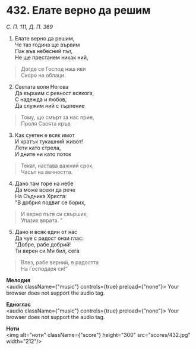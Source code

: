 # 432. Елате верно да решим

_С. П. 111, Д. П. 369_

1. Елате верно да решим,  
Че таз година ще вървим  
Пак във небесний път,  
Не ще престанем никак ний,  

> Догде се Господ наш яви  
> Скоро на облаци.  

2. Светата воля Негова  
Да вършим с ревност всякога,  
С надежда и любов,  
Да служим ний с търпение  

> Тому, що смърт за нас прие,  
> Проля Своята кръв.  

3. Как суетен е всяк имот  
И кратък тукашний живот!  
Лети като стрела,  
И дните ни като поток  

> Текат, настава важний срок,  
> Часът на вечността.  

4. Дано там горе на небе  
Да може всеки да рече  
На Съдника Христа:  
"В добрия подвиг се борих,  

> И верно пътя си свърших,  
> Упазих вярата. "  

5. Дано и всяк един от нас  
Да чуе с радост онзи глас:  
"Добре, рабе добрий!  
Ти верен си Ми бил, сега  

> Влез, рабе верний, в радостта  
> На Господаря си!"

**Мелодия**  
<audio className={"music"} controls={true} preload={"none"}>
    <source src="mp3/432.mp3" type="audio/mpeg"/>
    Your browser does not support the audio tag.
</audio>

**Едноглас**  
<audio className={"music"} controls={true} preload={"none"}>
    <source src="transp/432.mp3" type="audio/mpeg"/>
    Your browser does not support the audio tag.
</audio>

**Ноти**  
<img alt="ноти" className={"score"} height="300" src="scores/432.jpg" width="212"/>
